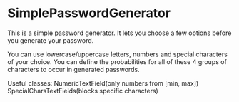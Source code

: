# SimplePasswordGenerator
This is a simple password generator. It lets you choose a few options before you generate your password.

You can use lowercase/uppercase letters, numbers and special characters of your choice. 
You can define the probabilities for all of these 4 groups of characters to occur in generated passwords.


Useful classes:
  NumericTextField(only numbers from [min, max])
  SpecialCharsTextFields(blocks specific characters)

